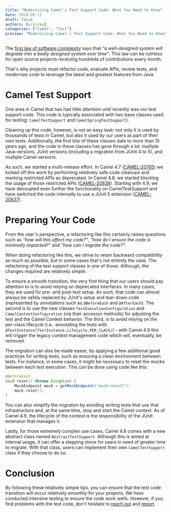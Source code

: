 ```yaml
---
title: "Modernizing Camel's Test Support Code: What You Need to Know"
date: 2024-09-11
draft: false
authors: [orpiske]
categories: ["Camel", "Test"]
preview: "Modernizing Camel's Test Support Code: What You Need to Know"
---
```


The [first law of software complexity](https://maheshba.bitbucket.io/blog/2024/05/08/2024-ThreeLaws.html) says that _"a well-designed system will degrade into a badly designed system over time"_. 
This law can be ruthless for open source projects receiving hundreds of contributions every month.

That's why projects must refactor code, evaluate APIs, review tests, and modernize code to leverage the latest and greatest features from Java.

# Camel Test Support

One area in Camel that has had little attention until recently was our test support code. 
This code is typically associated with two base classes used for testing: `CamelTestSupport` and `CamelSpringTestSupport`).

Cleaning up this code, however, is not an easy task: not only it is used by thousands of tests in Camel, but also it used by our users as part of their own tests. 
Additionally, the first bits of these classes date to more than 15 years ago, and the code in these classes has gone through a lot: multiple Java versions, JUnit versions (including a migration from JUnit 4 to 5), 
and multiple Camel versions.

As such, we started a multi-release effort. 
In Camel 4.7 ([CAMEL-20785](https://issues.apache.org/jira/browse/CAMEL-20785)) we kicked off this work by performing relatively safe code cleanups and marking restricted APIs as deprecated. 
In Camel 4.8, we started blocking the usage of those restricted APIs ([CAMEL-20838](https://issues.apache.org/jira/browse/CAMEL-20838)). 
Starting with 4.9, we have decoupled even further the functionality on CamelTestSupport and have switched the code internally to use a JUnit 5 extension ([CAMEL-20837](https://issues.apache.org/jira/browse/CAMEL-20837)).

# Preparing Your Code

From the user's perspective, a refactoring like this certainly raises questions such as _"how will this affect my code?"_, 
_"how do I ensure the code is minimally impacted?"_ and _"how can I migrate the code?"_.

When doing refactoring like this, we strive to retain backward compatibility as much as possible, but in some cases that's not entirely the case. 
The refactoring of the test support classes is one of those. Although, the changes required are relatively simple.

To ensure a smooth transition, the very first thing that our users should pay attention to is to avoid relying on deprecated interfaces. 
In many cases, they are used for pre- and post-test setup. 
As such, that code can almost always be safely replaced by JUnit's setup and tear-down code (represented by annotations such as `@BeforeEach` and `@AfterEach`). 
The second is to use the new classes `TestExecutionConfiguration` and `CamelContextConfiguration` (via their accessor methods) for adjusting the test and the Camel Context behavior. 
The third, is to avoid relying on the per-class lifecycle (i.e.: annotating the tests with `@TestInstance(TestInstance.Lifecycle.PER_CLASS)`) - with Camel 4.9 this will trigger the legacy context management code which will, eventually, be removed.

The migration can also be made easier, by applying a few additional good practices for writing tests, such as ensuring a clean environment between tests. 
For instance, in some cases, it might be necessary to reset the mocks between each test execution.
This can be done using code like this:

```java
@BeforeEach
void reset() throws Exception {
    MockEndpoint mock = getMockEndpoint("mock:result");
    mock.reset();
}
```

You can also simplify the migration by avoiding writing tests that use that infrastructure and, at the same time, stop and start the Camel context. 
As of Camel 4.9, the lifecycle of the context is the responsibility of the JUnit extension that manages it.

Lastly, for those extremely complex use cases, Camel 4.8 comes with a new abstract class named `AbstractTestSupport`.
Although this is aimed at internal usage, it can offer a stepping stone for users in need of greater time to migrate.
With that class, users can implement their own `CamelTestSupport` class if they choose to do so.

# Conclusion

By following these relatively simple tips, you can ensure that the test code transition will occur relatively smoothly for your projects.
We have conducted intensive testing to ensure the code work wells. 
However, if you find problems with the test code, don't hesitate to [reach out](https://camel.zulipchat.com) and [report](https://issues.apache.org/jira/projects/CAMEL/issues/).